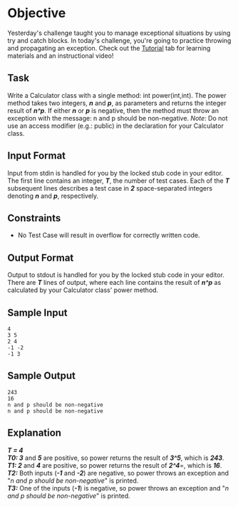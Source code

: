 # Objective
Yesterday's challenge taught you to manage exceptional situations by using try and catch blocks. In today's 
challenge, you're going to practice throwing and propagating an exception. Check out the [Tutorial](https://www.hackerrank.com/challenges/30-more-exceptions/tutorial) tab for learning 
materials and an instructional video!

## Task
Write a Calculator class with a single method: int power(int,int). The power method takes two integers, **_n_** and **_p_**, as
parameters and returns the integer result of **_n^p_**. If either **_n_** or **_p_** is negative, then the method must throw an 
exception with the message: n and p should be non-negative.
*Note*: Do not use an access modifier (e.g.: public) in the declaration for your Calculator class.

## Input Format
Input from stdin is handled for you by the locked stub code in your editor. The first line contains an integer, **_T_**, the 
number of test cases. Each of the **_T_** subsequent lines describes a test case in **_2_** space-separated integers denoting 
**_n_** and **_p_**, respectively.

## Constraints
- No Test Case will result in overflow for correctly written code.

## Output Format
Output to stdout is handled for you by the locked stub code in your editor. There are **_T_** lines of output, where each 
line contains the result of **_n^p_** as calculated by your Calculator class' power method.

## Sample Input
    4
    3 5
    2 4
    -1 -2
    -1 3
 
## Sample Output
    243
    16
    n and p should be non-negative
    n and p should be non-negative

## Explanation
**_T = 4_**  
**_T0: 3_** and **_5_** are positive, so power returns the result of **_3^5_**, which is **_243_**.  
**_T1: 2_** and **_4_** are positive, so power returns the result of **_2^4_**=, which is **_16_**.  
**_T2:_** Both inputs (**_-1_** and **_-2_**) are negative, so power throws an exception and "_n and p should be non-negative_" is printed.  
**_T3:_** One of the inputs (**_-1_**) is negative, so power throws an exception and "_n and p should be non-negative_" is printed.  